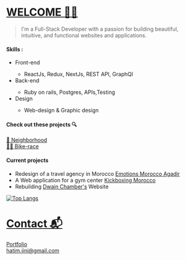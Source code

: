 # [WELCOME 👨‍💻](https://devhl.dev)
> I'm a Full-Stack Developer with a passion for building beautiful, intuitive, and functional websites and applications.

####  Skills :
<ul>
  <li>Front-end</li>
  <ul>
    <li>ReactJs, Redux, NextJs, REST API, GraphQl</li>
  </ul>
  <li>Back-end</li>
  <ul>
    <li>Ruby on rails, Postgres, APIs,Testing</li>
  </ul>
   <li> Design </li>
  <ul>
    <li>Web-design & Graphic design </li>
  </ul>
</ul>

#### Check out these projects 🔍
 [🌆 Neighborhood](https://github.com/Timjini/aid-frontend) <br/>
 [🚴‍♂️ Bike-race](https://github.com/Timjini/bikerace)

#### Current projects 
<ul>
  <li>Redesign of a travel agency in Morocco <a href="https://www.google.com/search?q=emotions+morocco+agadir&oq=emotions+morocco+agadir&aqs=chrome..69i57j33i10i160.3907j0j4&sourceid=chrome&ie=UTF-8#" target="_blank"> Emotions Morocco Agadir</a></li>
  <li>A Web application for a gym center <a href="https://www.instagram.com/coach_issam_agadir" target="_blank">Kickboxing Morocco</a></li>
  <li>Rebuilding <a href="https://en.wikipedia.org/wiki/Dwain_Chambers" target="_blank">Dwain Chamber's</a> Website</li>
</ul>

[![Top Langs](https://github-readme-stats.vercel.app/api/top-langs/?username=Timjini)](https://github.com/Timjini)

# [Contact 📬](https://devhl.dev)
[Portfolio](https://devhl.dev) <br/>
hatim.jini@gmail.com

